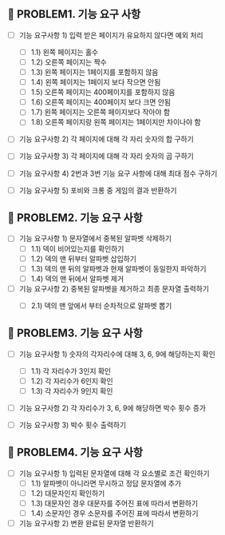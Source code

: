 ## 🚀 PROBLEM1. 기능 요구 사항
- [ ] 기능 요구사항 1) 입력 받은 페이지가 유요하지 않다면 예외 처리
  - [ ] 1.1) 왼쪽 페이지는 홀수
  - [ ] 1.2) 오른쪽 페이지는 짝수
  - [ ] 1.3) 왼쪽 페이지는 1페이지를 포함하지 않음
  - [ ] 1.4) 왼쪽 페이지는 1페이지 보다 작으면 안됨
  - [ ] 1.5) 오른쪽 페이지는 400페이지를 포함하지 않음
  - [ ] 1.6) 오른쪽 페이지는 400페이지 보다 크면 안됨
  - [ ] 1.7) 왼쪽 페이지는 오른쪽 페이지보다 작아야 함
  - [ ] 1.8) 오른쪽 페이지랑 왼쪽 페이지는 1페이지만 차이나야 함
- [ ] 기능 요구사항 2) 각 페이지에 대해 각 자리 숫자의 합 구하기
- [ ] 기능 요구사항 3) 각 페이지에 대해 각 자리 숫자의 곱 구하기
- [ ] 기능 요구사항 4) 2번과 3번 기능 요구 사항에 대해 최대 점수 구하기
- [ ] 기능 요구사항 5) 포비와 크롱 중 게임의 결과 반환하기


## 🚀 PROBLEM2. 기능 요구 사항
- [ ] 기능 요구사항 1) 문자열에서 중복된 알파벳 삭제하기
  - [ ] 1.1) 덱이 비어있는지를 확인하기
  - [ ] 1.2) 덱의 맨 뒤부터 알파벳 삽입하기
  - [ ] 1.3) 덱의 맨 뒤의 알파벳과 현재 알파벳이 동일한지 파악하기
  - [ ] 1.4) 덱의 맨 뒤에서 알파벳 제거
- [ ] 기능 요구사항 2) 중복된 알파벳을 제거하고 최종 문자열 출력하기
  - [ ] 2.1) 덱의 맨 앞에서 부터 순차적으로 알파벳 뽑기


## 🚀 PROBLEM3. 기능 요구 사항
- [ ] 기능 요구사항 1) 숫자의 각자리수에 대해 3, 6, 9에 해당하는지 확인
  - [ ] 1.1) 각 자리수가 3인지 확인
  - [ ] 1.2) 각 자리수가 6인지 확인
  - [ ] 1.3) 각 자리수가 9인지 확인
- [ ] 기능 요구사항 2) 각 자리수가 3, 6, 9에 해당하면 박수 횟수 증가
- [ ] 기능 요구사항 3) 박수 횟수 출력하기


## 🚀 PROBLEM4. 기능 요구 사항
- [ ] 기능 요구사항 1) 입력된 문자열에 대해 각 요소별로 조건 확인하기
  - [ ] 1.1) 알파벳이 아니라면 무시하고 정답 문자열에 추가
  - [ ] 1.2) 대문자인지 확인하기
  - [ ] 1.3) 대문자인 경우 대문자를 주어진 표에 따라서 변환하기
  - [ ] 1.4) 소문자인 경우 소문자를 주어진 표에 따라서 변환하기
- [ ] 기능 요구사항 2) 변환 완료된 문자열 반환하기